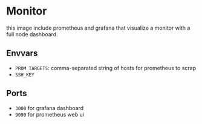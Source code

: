 # Monitor

this image include prometheus and grafana that visualize a monitor with a full node dashboard.

## Envvars

- `PROM_TARGETS`: comma-separated string of hosts for prometheus to scrap
- `SSH_KEY`

## Ports

- `3000` for grafana dashboard
- `9090` for prometheus web ui
